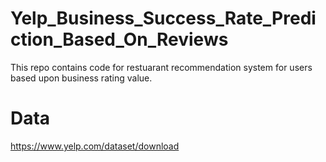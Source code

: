 # Yelp_Business_Success_Rate_Prediction_Based_On_Reviews
This repo contains code for restuarant recommendation system for users based upon business rating value. 

# Data
https://www.yelp.com/dataset/download

